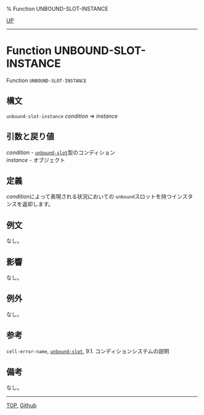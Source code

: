 % Function UNBOUND-SLOT-INSTANCE

[UP](7.7.html)  

---

# Function **UNBOUND-SLOT-INSTANCE**


Function `UNBOUND-SLOT-INSTANCE`


## 構文

`unbound-slot-instance` *condition* => *instance*


## 引数と戻り値

*condition* - [`unbound-slot`](7.7.unbound-slot.html)型のコンディション  
*instance* - オブジェクト


## 定義

*condition*によって表現される状況においての
`unbound`スロットを持つインスタンスを返却します。


## 例文

なし。


## 影響

なし。


## 例外

なし。


## 参考

`cell-error-name`,
[`unbound-slot`](7.7.unbound-slot.html),
9.1. コンディションシステムの説明


## 備考

なし。


---
[TOP](index.html),  [Github](https://github.com/nptcl/npt-japanese)

